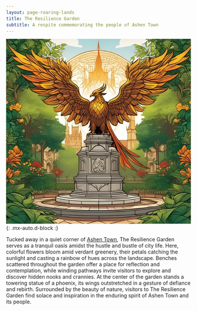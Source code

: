 ```yaml
---
layout: page-roaring-lands
title: The Resilience Garden
subtitle: A respite commemorating the people of Ashen Town
---
```


![The Resilience Garden](/assets/img/regions/resilience-garden.jpeg){: .mx-auto.d-block :}

Tucked away in a quiet corner of [Ashen Town](/roaring-lands/codex/regions/ashen-town), The Resilience Garden serves as a tranquil oasis amidst the hustle and bustle of city life. Here, colorful flowers bloom amid verdant greenery, their petals catching the sunlight and casting a rainbow of hues across the landscape. Benches scattered throughout the garden offer a place for reflection and contemplation, while winding pathways invite visitors to explore and discover hidden nooks and crannies. At the center of the garden stands a towering statue of a phoenix, its wings outstretched in a gesture of defiance and rebirth. Surrounded by the beauty of nature, visitors to The Resilience Garden find solace and inspiration in the enduring spirit of Ashen Town and its people.

